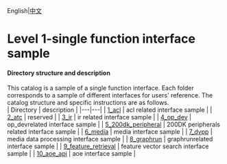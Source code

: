 English|[中文](README_CN.md)

# Level 1-single function interface sample

#### Directory structure and description

This catalog is a sample of a single function interface. Each folder corresponds to a sample of different interfaces for users' reference. The catalog structure and specific instructions are as follows.    
| Directory  | description  |
|---|---|
| [1_acl](./1_acl)  | acl related interface sample  |
| [2_atc](./2_atc)  | reserved  |
| [3_ir](./3_ir)  |  ir related interface sample |
| [4_op_dev](./4_op_dev) | op_devrelated interface sample |
| [5_200dk_peripheral](./5_200dk_peripheral) | 200DK peripherals related interface sample |
| [6_media](./6_media) | media interface sample |
| [7_dvpp](./7_dvpp) | media data processing interface sample |
| [8_graphrun](./8_graphrun) | graphrunrelated interface sample |
| [9_feature_retrieval](./9_feature_retrieval) | feature vector search interface sample |
| [10_aoe_api](./10_aoe_api) | aoe interface sample |